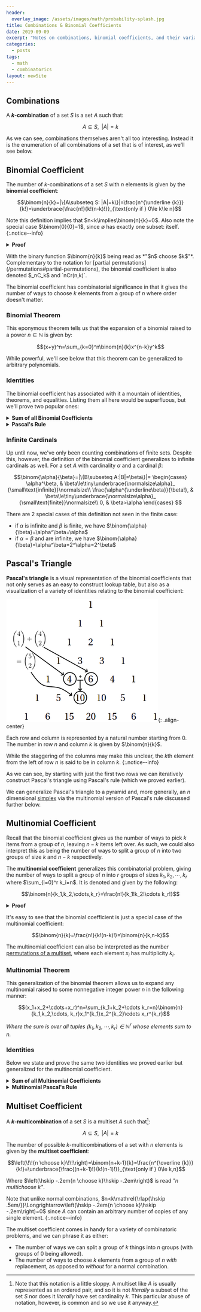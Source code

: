 ```yaml
---
header:
  overlay_image: /assets/images/math/probability-splash.jpg
title: Combinations & Binomial Coefficients
date: 2019-09-09
excerpt: "Notes on combinations, binomial coefficients, and their variants."
categories:
  - posts
tags: 
  - math
  - combinatorics
layout: newSite
---
```


## Combinations
A **$k$-combination** of a set $S$ is a set $A$ such that:

$$A\subseteq S,\,\,\,|A|=k$$

As we can see, combinations themselves aren't all too interesting. Instead it is the enumeration of all combinations of a set that is of interest, as we'll see below.

<!--more-->

## Binomial Coefficient
The number of $k$-combinations of a set $S$ with $n$ elements is given by the **binomial coefficient**:

$$\binom{n}{k}=|\{A\subseteq S: |A|=k\}|=\frac{n^{\underline {k}}}{k!}=\underbrace{\frac{n!}{k!(n-k)!}}_{\text{only if } 0\le k\le n}$$

Note this definition implies that $n<k\implies\binom{n}{k}=0$. Also note the special case $\binom{0}{0}=1$, since $\emptyset$ has exactly one subset: itself.
{:.notice--info}

<details class="bordered">
<summary><strong>Proof</strong></summary>
Note that the number of ways we can pick $k$ elements from $n$ is given by <a href="/principle-of-counting/">principle of counting</a>, resulting in the following falling factorial:

<!-- Note that the number of ways we can arrange $k$ elements from $n$ is given by <a href="the-basic-principle-of-counting">the principle of counting</a>: -->

$$n(n-1)(n-2)\cdots(n-k)=n^{\underline {k}}$$

However, this count includes all $k!$ <a href="/permutations">permutations</a> of each possible choice of $k$ elements. So, to get the count of distinct sets of $k$ elements, we simply divide by $k!$:

$$\binom{n}{k}=\frac{n^{\underline {k}}}{k!}$$

Further, recalling the identity $n^{\underline {k}}=\frac{n!}{(n-k)!}$ and stipulating that $0\le k\le n$, as the factorial is not defined for negative integers, we have:

$$\frac{n^{\underline {k}}}{k!}=\frac{n!}{k!(n-k)!}$$

</details>
<p></p>
With the binary function $\binom{n}{k}$ being read as *"$n$ choose $k$"*. Complementary to the notation for [partial permutations](/permutations#partial-permutations), the binomial coefficient is also denoted $_nC_k$ and `nCr(n,k)`.

The binomial coefficient has combinatorial significance in that it gives the number of ways to choose $k$ elements from a group of $n$ where order doesn't matter.

### Binomial Theorem
This eponymous theorem tells us that the expansion of a binomial raised to a power $n\in\mathbb N$ is given by:

$$(x+y)^n=\sum_{k=0}^n\binom{n}{k}x^{n-k}y^k$$

While powerful, we'll see below that this theorem can be generalized to arbitrary polynomials.

### Identities
The binomial coefficient has associated with it a mountain of identities, theorems, and equalities. Listing them all here would be superfluous, but we'll prove two popular ones:

<details>
<summary><strong>Sum of all Binomial Coefficients</strong></summary>
The sum of all binomial coefficients for a given $n$ is given by:

$$\sum_{k=0}^n\binom{n}{k}=2^n$$

We can prove this directly via binomial theorem:

<!-- $$2^n=(1+1)^n=\sum_{k=0}^n\binom{n}{k}1^{n-k}1^k=\sum_{k=0}^n\binom{n}{k}$$ -->

$$\begin{align*}
2^n&=(1+1)^n\\
&=\sum_{k=0}^n\binom{n}{k}1^{n-k}1^k\\
&=\sum_{k=0}^n\binom{n}{k}
\end{align*}$$

This identity becomes even clearer when we recall that $\binom{n}{k}$ gives the number of $k$ sized subsets of a set $S$ with $n$ elements. And so summing the number of subsets from $0$ to $n$ gives us the number of all subsets of an $n$ element set, or the size of its power set:

$$|\mathcal{P}(S)|=2^n$$

</details>

<details>
<summary><strong>Pascal's Rule</strong></summary>
Pascal's rule is the following recurrence relation:

$$\binom{n-1}{k}+\binom{n-1}{k-1}=\binom{n}{k}$$

We can prove this via the following chain of equalities:

$$\begin{align*}
\binom{n-1}{k}+\binom{n-1}{k-1}&=\frac{(n-1)!}{k!(n-k-1)!}+\frac{(n-1)!}{(k-1)!(n-1-k+1)!}&\text{(def. of binomial coefficient)}\\
&=(n-1)!\left(\frac{1}{k!(n-k-1)!}+\frac{1}{(k-1)!(n-k)!}\right)&\text{(algebra)}\\
&=(n-1)!\left(\frac{n-k}{k!(n-k)!}+\frac{k}{k!(n-k)!}\right)&\text{($(n+1)!=(n+1)\cdot n!$)}\\
&=(n-1)!\left(\frac{n}{k!(n-k)!}\right)&\text{(algebra)}\\
&=\frac{n!}{k!(n-k)!}=\binom{n}{k}&\text{(def. of binomial coefficient)}

\end{align*}$$

Note an alternate form of this identity is given by increasing both $n$ and $k$ by $1$:

$$\binom{n}{k+1}+\binom{n}{k}=\binom{n+1}{k+1}$$

As we'll see in the next section, this identity provides the basis for a particularly interesting visualization of the binomial coefficient.
</details>

<!-- fib, hyperfactorial -->

### Infinite Cardinals
Up until now, we've only been counting combinations of finite sets. Despite this, however, the definition of the binomial coefficient generalizes to infinite cardinals as well. For a set $A$ with cardinality $\alpha$ and a cardinal $\beta$:

$$\binom{\alpha}{\beta}=|\{B\subseteq A:|B|=\beta\}|=
  \begin{cases}
     \alpha^\beta, & \beta\le\tiny\underbrace{\normalsize\alpha}_ {\small\text{infinite}}\normalsize\\
     \frac{\alpha^{\underline\beta}}{\beta!}, & \beta\le\tiny\underbrace{\normalsize\alpha}_ {\small\text{finite}}\normalsize\\
     0, & \beta>\alpha
  \end{cases}
$$

<!-- $$\binom{\alpha}{\beta}=|\{B\subseteq A:|B|=\beta\}|=
  \begin{cases}
     \alpha^\beta, & \beta\le\alpha\wedge\aleph_0\le\alpha\\
     \frac{\alpha^{\underline\beta}}{\beta!}, & \beta\le\alpha\le\aleph_0\\
     0, & \beta>\alpha
  \end{cases}
$$ -->

There are 2 special cases of this definition not seen in the finite case:
- if $\alpha$ is infinite and $\beta$ is finite, we have $\binom{\alpha}{\beta}=\alpha^\beta=\alpha$
- if $\alpha=\beta$ and are infinite, we have $\binom{\alpha}{\beta}=\alpha^\beta=2^\alpha=2^\beta$

<!-- ### generalization over complexes C (also over negative integers) maintains binomial theorem -->

## Pascal's Triangle
**Pascal's triangle** is a visual representation of the binomial coefficients that not only serves as an easy to construct lookup table, but also as a visualization of a variety of identities relating to the binomial coefficient:

![pascal](/assets/images/math/pascals-rule.png){: .align-center}

Each row and column is represented by a natural number starting from $0$. The number in row $n$ and column $k$ is given by $\binom{n}{k}$.

While the staggering of the columns may make this unclear, the $k$th element from the left of row $n$ is said to be in column $k$.
{:.notice--info}

As we can see, by starting with just the first two rows we can iteratively construct Pascal's triangle using Pascal's rule (which we proved earlier).

We can generalize Pascal's triangle to a pyramid and, more generally, an $n$ dimensional [simplex](https://en.wikipedia.org/wiki/Simplex) via the multinomial version of Pascal's rule discussed further below.

<!-- fib identity shallow -->

## Multinomial Coefficient
Recall that the binomial coefficient gives us the number of ways to pick $k$ items from a group of $n$, leaving $n-k$ items left over. As such, we could also interpret this as being the number of ways to split a group of $n$ into two groups of size $k$ and $n-k$ respectively.

The **multinomial coefficient** generalizes this combinatorial problem, giving the number of ways to split a group of $n$ into $r$ groups of sizes $k_1,k_2,\cdots,k_r$ where $\sum_{i=0}^r k_i=n$. It is denoted and given by the following:

$$\binom{n}{k_1,k_2,\cdots,k_r}=\frac{n!}{k_1!k_2!\cdots k_r!}$$

<details class="bordered">
<summary><strong>Proof</strong></summary>
We have $n$ choose $k_1$ combinations for the first group, $n-k_1$ choose $k_2$ for the second, and so on. The principle of counting tells us then that the number is:

$$\binom{n}{k_1}\binom{n-k_1}{k_2}\cdots\binom{n-k_1-k_2-\cdots k_{r-1}}{k_r}$$

This gives us a sort of telescoping product where we can cancel out the previous denominator with the next numerator leaving us with:

$\require{cancel}$

$$\frac{n!}{k_1!\cancel{(n-k_1)!}}\frac{\cancel{(n-k_1)!}}{k_2!\cancel{(n-k_1-k_2)!}}\cdots\frac{\cancel{(n-k_1-\cdots-k_{r-1})!}}{0!k_r!}=\frac{n!}{k_1!k_2!\cdots k_r!}$$

</details>
<p></p>
It's easy to see that the binomial coefficient is just a special case of the multinomial coefficient:

$$\binom{n}{k}=\frac{n!}{k!(n-k)!}=\binom{n}{k,n-k}$$

<!-- =\binom{n}{k_1,k_2} -->
The multinomial coefficient can also be interpreted as the number [permutations of a multiset](/permutations#multiset-permutations), where each element $x_i$ has multiplicity $k_i$.

### Multinomial Theorem
This generalization of the binomial theorem allows us to expand any multinomial raised to some nonnegative integer power $n$ in the following manner:

$$(x_1+x_2+\cdots+x_r)^n=\sum_{k_1+k_2+\cdots k_r=n}\binom{n}{k_1,k_2,\cdots, k_r}x_1^{k_1}x_2^{k_2}\cdots x_r^{k_r}$$

*Where the sum is over all tuples $(k_1,k_2,\cdots,k_r)\in\mathbb{N}^r$ whose elements sum to $n$.*

### Identities
Below we state and prove the same two identities we proved earlier but generalized for the multinomial coefficient.

<details>
<summary><strong>Sum of all Multinomial Coefficients</strong></summary>
The sum of all multinomial coefficients with $r$ terms for a given $n$ is:

$$\sum_{k_1+k_2+\cdots k_r=n}\binom{n}{k_1,k_2,\cdots,k_r}=r^n$$

Analogous to the binomial case, we can prove this directly via multinomial theorem:

$$\begin{align*}
r^n&=(1+1+\cdots+1)^n\\
&=\sum_{k_1+k_2+\cdots k_r=n}\binom{n}{k_1,k_2,\cdots, k_r}1^{k_1}1^{k_2}\cdots 1^{k_r}\\
&=\sum_{k_1+k_2+\cdots k_r=n}\binom{n}{k_1,k_2,\cdots, k_r}
\end{align*}$$
</details>

<details>
<summary><strong>Multinomial Pascal's Rule</strong></summary>
$$\begin{gather*}
\binom{n-1}{k_1-1,k_2,\cdots,k_r}+\binom{n-1}{k_1,k_2-1,\cdots,k_r}+\cdots+\binom{n-1}{k_1,k_2,\cdots,k_r-1}
\\=\binom{n}{k_1,k_2,\cdots,k_r}
\end{gather*}$$

We prove this in a similar way as the binomial case:

$$\begin{align*}
&\phantom{=}\binom{n-1}{k_1-1,k_2,\cdots,k_r}+\binom{n-1}{k_1,k_2-1,\cdots,k_r}+\cdots+\binom{n-1}{k_1,k_2,\cdots,k_r-1}\\
&=\frac{(n-1)!}{(k_1-1)!k_2!\cdots k_r!}+\frac{(n-1)!}{k_1!(k_2-1)!\cdots k_r!}+\cdots+\frac{(n-1)!}{k_1!k_2!\cdots (k_r-1)!}\\
&=(n-1)!\left(\frac{1}{(k_1-1)!k_2!\cdots k_r!}+\frac{1}{k_1!(k_2-1)!\cdots k_r!}+\cdots+\frac{1}{k_1!k_2!\cdots (k_r-1)!}\right)\\
&=(n-1)!\left(\frac{k_1}{k_1!k_2!\cdots k_r!}+\frac{k_2}{k_1!k_2!\cdots k_r!}+\cdots+\frac{k_r}{k_1!k_2!\cdots k_r!}\right)\\
&=(n-1)!\left(\frac{k_1+k_2+\cdots+k_r}{k_1!k_2!\cdots k_r!}\right)=(n-1)!\left(\frac{n}{k_1!k_2!\cdots k_r!}\right)\\
&=\frac{n!}{k_1!k_2!\cdots k_r!}=\binom{n}{k_1,k_2,\cdots,k_r}
\end{align*}$$

Using the multinomial coefficient and the recurrence relation above, we can create Pascal's pyramid for trinomials or, more generally, Pascal's simplex for some arbitrary number of dimensions.
</details>

## Multiset Coefficient
A **$k$-multicombination** of a set $S$ is a multiset $A$ such that[^f1]:

$$A\subseteq S,\,\,\,|A|=k$$

The number of possible $k$-multicombinations of a set with $n$ elements is given by the **multiset coefficient**:

$$\left(\!\!{n \choose k}\!\!\right)=\binom{n+k-1}{k}=\frac{n^{\overline {k}}}{k!}=\underbrace{\frac{(n+k-1)!}{k!(n-1)!}}_{\text{only if } 0\le k,n}$$

Where $\left(\hskip -.2em{n \choose k}\hskip -.2em\right)$ is read *"$n$ multichoose $k$"*.

Note that unlike normal combinations, $n<k\mathrel{\rlap{\hskip .5em/}}\Longrightarrow\left(\hskip -.2em{n \choose k}\hskip -.2em\right)=0$ since $A$ can contain an arbitrary number of copies of any single element.
{:.notice--info}

The multiset coefficient comes in handy for a variety of combinatoric problems, and we can phrase it as either:

- The number of ways we can split a group of $k$ things into $n$ groups (with groups of $0$ being allowed).
- The number of ways to choose $k$ elements from a group of $n$ *with* replacement, as opposed to *without* for a normal combination.

<!-- https://en.wikipedia.org/wiki/Stars_and_bars_(combinatorics) -->

<!-- Just like with the normal binomial coefficient, a variety of identities can be proved with the multiset coefficient, such as the multiset version of Pascal's rule. We'll shelve the exploration of said identities however. -->

[^f1]: Note that this notation is a little sloppy. A multiset like $A$ is usually represented as an ordered pair, and so it is not *literally* a subset of the set $S$ nor does it *literally* have set cardinality $k$. This particular abuse of notation, however, is common and so we use it anyway.